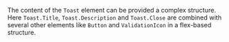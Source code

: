 The content of the `Toast` element can be provided a complex structure. Here `Toast.Title`, `Toast.Description`
and `Toast.Close` are combined with several other elements like `Button` and `ValidationIcon` in a flex-based structure.
